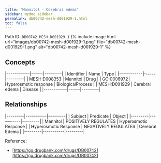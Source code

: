 ```yaml
---
title: "Mannitol - Cerebral edema"
sidebar: mydoc_sidebar
permalink: db00742-mesh-d001929-1.html
toc: false 
---
```



Path ID: `DB00742_MESH_D001929_1`
{% include image.html url="images/db00742-mesh-d001929-1.png" file="db00742-mesh-d001929-1.png" alt="db00742-mesh-d001929-1" %}

## Concepts

|------------|------|---------|
| Identifier | Name | Type    |
|------------|------|---------|
| MESH:D008353 | Mannitol | Drug |
| GO:0006972 | Hyperosmotic response | BiologicalProcess |
| MESH:D001929 | Cerebral edema | Disease |
|------------|------|---------|

## Relationships

|---------|-----------|---------|
| Subject | Predicate | Object  |
|---------|-----------|---------|
| Mannitol | POSITIVELY REGULATES | Hyperosmotic Response |
| Hyperosmotic Response | NEGATIVELY REGULATES | Cerebral Edema |
|---------|-----------|---------|

Reference: 
  - [https://go.drugbank.com/drugs/DB00742](https://go.drugbank.com/drugs/DB00742)
